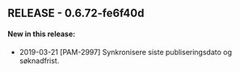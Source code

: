 ## RELEASE - 0.6.72-fe6f40d
#### New in this release: 
+ 2019-03-21 [PAM-2997] Synkronisere siste publiseringsdato og søknadfrist.
